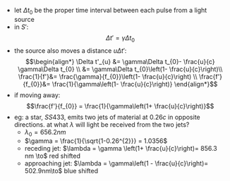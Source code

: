 - let $\Delta t_{0}$ be the proper time interval between each pulse from a light source
- in $S':$ $$\Delta t' = \gamma \Delta t_0$$
- the source also moves a distance $u\Delta t':$ $$\begin{align*}
		\Delta t'_{u} &= \gamma\Delta t_{0}- \frac{u}{c} \gamma\Delta t_{0} \\
		&= \gamma\Delta t_{0}\left(1- \frac{u}{c}\right)\\
		\frac{1}{f'}&= \frac{\gamma}{f_{0}}\left(1- \frac{u}{c}\right) \\
		\frac{f'}{f_{0}}&= \frac{1}{\gamma\left(1- \frac{u}{c}\right)}
	\end{align*}$$
- if moving away: $$\frac{f'}{f_{0}} = \frac{1}{\gamma\left(1+ \frac{u}{c}\right)}$$
- eg: a star, $SS433$, emits two jets of material at $0.26c$ in opposite directions. at what $\lambda$ will light be received from the two jets?
	- $\lambda_{0}=656.2nm$
	- $\gamma = \frac{1}{\sqrt{1-0.26^{2}}} = 1.0356$
	- receding jet: $\lambda = \gamma \left(1+ \frac{u}{c}\right)= 856.3 nm \to$ red shifted
	- approaching jet: $\lambda = \gamma\left(1 - \frac{u}{c}\right)= 502.9nm\to$ blue shifted
